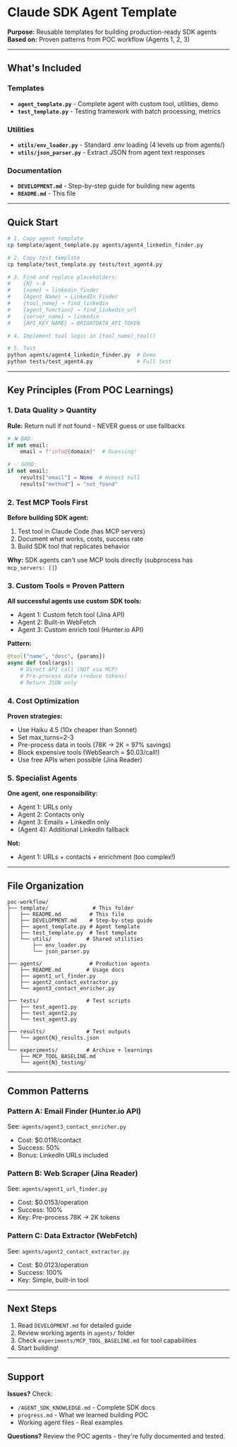 # Claude SDK Agent Template

**Purpose:** Reusable templates for building production-ready SDK agents
**Based on:** Proven patterns from POC workflow (Agents 1, 2, 3)

---

## What's Included

### Templates
- **`agent_template.py`** - Complete agent with custom tool, utilities, demo
- **`test_template.py`** - Testing framework with batch processing, metrics

### Utilities
- **`utils/env_loader.py`** - Standard .env loading (4 levels up from agents/)
- **`utils/json_parser.py`** - Extract JSON from agent text responses

### Documentation
- **`DEVELOPMENT.md`** - Step-by-step guide for building new agents
- **`README.md`** - This file

---

## Quick Start

```bash
# 1. Copy agent template
cp template/agent_template.py agents/agent4_linkedin_finder.py

# 2. Copy test template
cp template/test_template.py tests/test_agent4.py

# 3. Find and replace placeholders:
#    {N} → 4
#    {name} → linkedin_finder
#    {Agent Name} → LinkedIn Finder
#    {tool_name} → find_linkedin
#    {agent_function} → find_linkedin_url
#    {server_name} → linkedin
#    {API_KEY_NAME} → BRIGHTDATA_API_TOKEN

# 4. Implement tool logic in {tool_name}_tool()

# 5. Test
python agents/agent4_linkedin_finder.py  # Demo
python tests/test_agent4.py              # Full test
```

---

## Key Principles (From POC Learnings)

### 1. Data Quality > Quantity
**Rule:** Return null if not found - NEVER guess or use fallbacks

```python
# ❌ BAD:
if not email:
    email = f"info@{domain}"  # Guessing!

# ✅ GOOD:
if not email:
    results["email"] = None  # Honest null
    results["method"] = "not_found"
```

### 2. Test MCP Tools First
**Before building SDK agent:**
1. Test tool in Claude Code (has MCP servers)
2. Document what works, costs, success rate
3. Build SDK tool that replicates behavior

**Why:** SDK agents can't use MCP tools directly (subprocess has `mcp_servers: []`)

### 3. Custom Tools = Proven Pattern
**All successful agents use custom SDK tools:**
- Agent 1: Custom fetch tool (Jina API)
- Agent 2: Built-in WebFetch
- Agent 3: Custom enrich tool (Hunter.io API)

**Pattern:**
```python
@tool("name", "desc", {params})
async def tool(args):
    # Direct API call (NOT via MCP)
    # Pre-process data (reduce tokens)
    # Return JSON only
```

### 4. Cost Optimization
**Proven strategies:**
- Use Haiku 4.5 (10x cheaper than Sonnet)
- Set max_turns=2-3
- Pre-process data in tools (78K → 2K = 97% savings)
- Block expensive tools (WebSearch = $0.03/call!)
- Use free APIs when possible (Jina Reader)

### 5. Specialist Agents
**One agent, one responsibility:**
- Agent 1: URLs only
- Agent 2: Contacts only
- Agent 3: Emails + LinkedIn only
- (Agent 4): Additional LinkedIn fallback

**Not:**
- Agent 1: URLs + contacts + enrichment (too complex!)

---

## File Organization

```
poc-workflow/
├── template/              # This folder
│   ├── README.md         # This file
│   ├── DEVELOPMENT.md    # Step-by-step guide
│   ├── agent_template.py # Agent template
│   ├── test_template.py  # Test template
│   └── utils/           # Shared utilities
│       ├── env_loader.py
│       └── json_parser.py
│
├── agents/               # Production agents
│   ├── README.md        # Usage docs
│   ├── agent1_url_finder.py
│   ├── agent2_contact_extractor.py
│   └── agent3_contact_enricher.py
│
├── tests/               # Test scripts
│   ├── test_agent1.py
│   ├── test_agent2.py
│   └── test_agent3.py
│
├── results/             # Test outputs
│   └── agent{N}_results.json
│
└── experiments/         # Archive + learnings
    ├── MCP_TOOL_BASELINE.md
    └── agent{N}_testing/
```

---

## Common Patterns

### Pattern A: Email Finder (Hunter.io API)
See: `agents/agent3_contact_enricher.py`
- Cost: $0.0116/contact
- Success: 50%
- Bonus: LinkedIn URLs included

### Pattern B: Web Scraper (Jina Reader)
See: `agents/agent1_url_finder.py`
- Cost: $0.0153/operation
- Success: 100%
- Key: Pre-process 78K → 2K tokens

### Pattern C: Data Extractor (WebFetch)
See: `agents/agent2_contact_extractor.py`
- Cost: $0.0123/operation
- Success: 100%
- Key: Simple, built-in tool

---

## Next Steps

1. Read `DEVELOPMENT.md` for detailed guide
2. Review working agents in `agents/` folder
3. Check `experiments/MCP_TOOL_BASELINE.md` for tool capabilities
4. Start building!

---

## Support

**Issues?** Check:
- `/AGENT_SDK_KNOWLEDGE.md` - Complete SDK docs
- `progress.md` - What we learned building POC
- Working agent files - Real examples

**Questions?** Review the POC agents - they're fully documented and tested.
